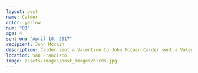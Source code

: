 ```yaml
---
layout: post
name: Calder
color: yellow
num: "01"
age: 4
sent-on: "April 10, 2017"
recipient: John Mccain
description: Calder sent a Valentine to John Mccain Calder sent a Valentine to John Mccain
location: San Francisco
image: assets/images/post_images/birds.jpg
---
```

